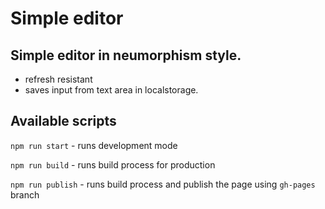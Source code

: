 
# Simple editor 

## Simple editor in neumorphism style. 
- refresh resistant 
- saves input from text area in localstorage.

## Available scripts

`npm run start` - runs development mode

`npm run build` - runs build process for production

`npm run publish` - runs build process and publish the page using `gh-pages` branch

